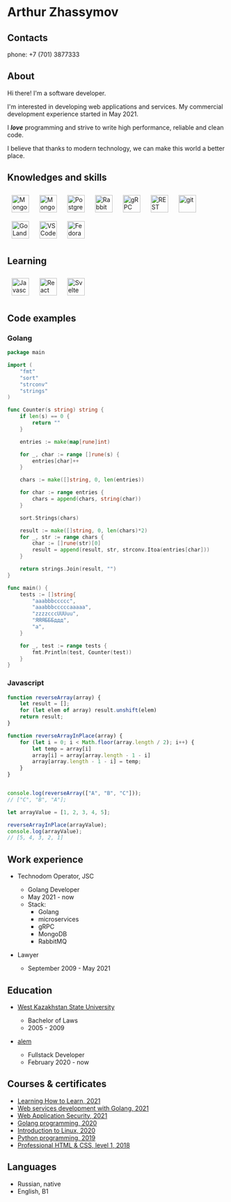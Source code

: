 # Arthur Zhassymov

## Contacts

phone:  +7 (701) 3877333

## About

Hi there! I'm a software developer.
  
I'm interested in developing web applications and services. My commercial development experience started in May 2021.  

I __*love*__ programming and strive to write high performance, reliable and clean code.
  
I believe that thanks to modern technology, we can make this world a better place.

## Knowledges and skills

[<img alt="MongoDB" src="https://cdn.svgporn.com/logos/go.svg" style="height: 40px; margin: 10px;"/>](https://golang.org/)
[<img alt="MongoDB" src="https://cdn.svgporn.com/logos/mongodb.svg" style="height: 40px; margin: 10px;"/>](https://www.mongodb.com/)
[<img alt="PostgreSQL" src="https://cdn.svgporn.com/logos/postgresql.svg" style="height: 40px; margin: 10px;"/>](https://www.postgresql.org/)
[<img alt="RabbitMQ" src="https://cdn.svgporn.com/logos/rabbitmq-icon.svg" style="height: 40px; margin: 10px;"/>](https://www.rabbitmq.com/)
[<img alt="gRPC" src="https://cncf-branding.netlify.app/img/projects/grpc/icon/color/grpc-icon-color.svg" style="height: 40px; margin: 10px;"/>](https://grpc.io/)
[<img alt="REST" src="https://cdn.svgporn.com/logos/json.svg" style="height: 40px; margin: 10px;"/>](https://en.wikipedia.org/wiki/Representational_state_transfer)
[<img alt="git" src="https://cdn.svgporn.com/logos/git-icon.svg" style="height: 40px; margin: 10px;"/>](https://git-scm.com/)
[<img alt="GoLand" src="https://resources.jetbrains.com/storage/products/goland/img/meta/goland_logo_300x300.png" style="height: 40px; margin: 10px;"/>](https://www.jetbrains.com/go/)
[<img alt="VS Code" src="https://cdn.svgporn.com/logos/visual-studio-code.svg" style="height: 40px; margin: 10px;"/>](https://code.visualstudio.com/)
[<img alt="Fedora" src="https://cdn.svgporn.com/logos/fedora.svg" style="height: 40px; margin: 10px;"/>](https://getfedora.org/)

## Learning

[<img alt="Javascript (JS)" src="https://cdn.svgporn.com/logos/javascript.svg" style="height: 40px; margin: 10px;"/>](https://en.wikipedia.org/wiki/JavaScript)
[<img alt="React" src="https://cdn.svgporn.com/logos/react.svg" style="height: 40px; margin: 10px;"/>](https://reactjs.org/)
[<img alt="Svelte" src="https://cdn.svgporn.com/logos/svelte-icon.svg" style="height: 40px; margin: 10px;"/>](https://svelte.dev/)

## Code examples

### Golang

```go
package main

import (
	"fmt"
	"sort"
	"strconv"
	"strings"
)

func Counter(s string) string {
	if len(s) == 0 {
		return ""
	}

	entries := make(map[rune]int)

	for _, char := range []rune(s) {
		entries[char]++
	}

	chars := make([]string, 0, len(entries))

	for char := range entries {
		chars = append(chars, string(char))
	}

	sort.Strings(chars)

	result := make([]string, 0, len(chars)*2)
	for _, str := range chars {
		char := []rune(str)[0]
		result = append(result, str, strconv.Itoa(entries[char]))
	}

	return strings.Join(result, "")
}

func main() {
	tests := []string{
		"aaabbbccccc",
		"aaabbbcccccaaaaa",
		"zzzzcccUUUuu",
		"ЯЯЯБББддд",
		"a",
	}

	for _, test := range tests {
		fmt.Println(test, Counter(test))
	}
}

```

### Javascript

```javascript
function reverseArray(array) {
    let result = [];
    for (let elem of array) result.unshift(elem)
    return result;
}

function reverseArrayInPlace(array) {
    for (let i = 0; i < Math.floor(array.length / 2); i++) {
        let temp = array[i]
        array[i] = array[array.length - 1 - i]
        array[array.length - 1 - i] = temp;
    }
}


console.log(reverseArray(["A", "B", "C"]));
// ["C", "B", "A"];

let arrayValue = [1, 2, 3, 4, 5];

reverseArrayInPlace(arrayValue);
console.log(arrayValue);
// [5, 4, 3, 2, 1]
```

## Work experience

- Technodom Operator, JSC
  - Golang Developer 
  - May 2021 - now
  - Stack:
    - Golang
    - microservices
    - gRPC
    - MongoDB
	- RabbitMQ

- Lawyer
  - September 2009 - May 2021

## Education

- [West Kazakhstan State University](https://wku.edu.kz/en/)
  - Bachelor of Laws
  - 2005 - 2009

- [alem](https://alem.school/)
  - Fullstack Developer
  - February 2020 - now

## Courses & certificates

- [Learning How to Learn, 2021](https://coursera.org/share/60dc31471dcca71e642afd35e2368d77)
- [Web services development with Golang, 2021](https://coursera.org/share/a4e76bd92e3f3a723d41e280283bad19)
- [Web Application Security, 2021](https://xakep.ru/)
- [Golang programming, 2020](https://stepik.org/cert/809216)
- [Introduction to Linux, 2020](https://stepik.org/cert/300369)
- [Python programming, 2019](https://stepik.org/cert/216559)
- [Professional HTML & CSS, level 1, 2018](https://assets.htmlacademy.ru/certificates/intensive/73/768969.pdf?1605190869&_ga=2.48561574.1272170262.1631629215-1460873961.1613326496)

## Languages

- Russian, native
- English, B1
